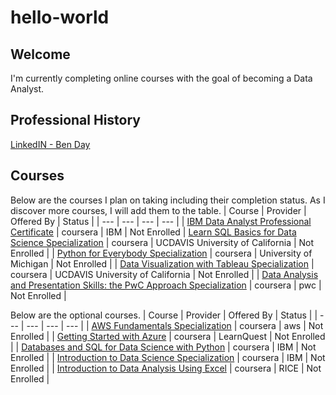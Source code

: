 # hello-world
## Welcome
I'm currently completing online courses with the goal of becoming a Data Analyst.
## Professional History
[LinkedIN - Ben Day](https://www.linkedin.com/in/benjaminhday/)
## Courses
Below are the courses I plan on taking including their completion status. As I discover more courses, I will add them to the table.
| Course  | Provider  | Offered By  | Status   |
| ---     | ---       | ---     | ---         |
| [IBM Data Analyst Professional Certificate](https://www.coursera.org/professional-certificates/ibm-data-analyst) | coursera | IBM | Not Enrolled 
| [Learn SQL Basics for Data Science Specialization](https://www.coursera.org/specializations/learn-sql-basics-data-science) | coursera | UCDAVIS University of California | Not Enrolled |
| [Python for Everybody Specialization](https://www.coursera.org/specializations/python) | coursera | University of Michigan | Not Enrolled |
| [Data Visualization with Tableau Specialization](https://www.coursera.org/specializations/data-visualization) | coursera | UCDAVIS University of California | Not Enrolled |
| [Data Analysis and Presentation Skills: the PwC Approach Specialization](https://www.coursera.org/specializations/pwc-analytics) | coursera | pwc | Not Enrolled |

Below are the optional courses.
| Course  | Provider  | Offered By  | Status   |
| ---     | ---       | ---     | ---         |
| [AWS Fundamentals Specialization](https://www.coursera.org/specializations/aws-fundamentals) | coursera | aws | Not Enrolled |
| [Getting Started with Azure](https://www.coursera.org/learn/cloud-azure-intro) | coursera | LearnQuest | Not Enrolled |
| [Databases and SQL for Data Science with Python](https://www.coursera.org/learn/sql-data-science) | coursera | IBM | Not Enrolled |
| [Introduction to Data Science Specialization](https://www.coursera.org/specializations/introduction-data-science) | coursera | IBM | Not Enrolled |
| [Introduction to Data Analysis Using Excel](https://www.coursera.org/learn/excel-data-analysis) | coursera | RICE | Not Enrolled |
